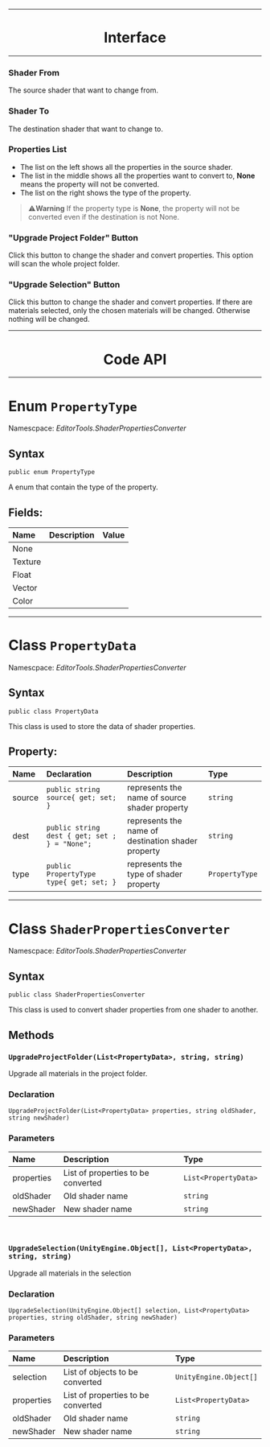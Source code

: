 
---
# <center>Interface</center>
---

### Shader From
The source shader that want to change from.

### Shader To
The destination shader that want to change to.

### Properties List
- The list on the left shows all the properties in the source shader.
- The list in the middle shows all the properties want to convert to, **None** means the property will not be converted.
- The list on the right shows the type of the property.

>:warning:**Warning**
> If the property type is **None**, the property will not be converted even if the destination is not None.

### "Upgrade Project Folder" Button
Click this button to change the shader and convert properties. This option will scan the whole project folder.

### "Upgrade Selection" Button
Click this button to change the shader and convert properties. If there are materials selected, only the chosen materials will be changed. Otherwise nothing will be changed.

---

# <center>Code API</center>

---

# Enum `PropertyType`
Namescpace: *EditorTools.ShaderPropertiesConverter*

## **Syntax**
```CSharp
public enum PropertyType
```
A enum that contain the type of the property.

## **Fields:**
| Name    | Description | Value |
| :------ | :---------- | :---- |
| None    |
| Texture |
| Float   |
| Vector  |
| Color   |

---

# Class `PropertyData`
Namescpace: *EditorTools.ShaderPropertiesConverter*

## **Syntax**
```CSharp
public class PropertyData
```
This class is used to store the data of shader properties.

## **Property:**
| Name   | Declaration                                   | Description                                        | Type           |
| :----- | :-------------------------------------------- | :------------------------------------------------- | :------------- |
| source | `public string source{ get; set; }`           | represents the name of source shader property      | `string`       |
| dest   | `public string dest { get; set ; } = "None";` | represents the name of destination shader property | `string`       |
| type   | `public PropertyType type{ get; set; }`       | represents the type of shader property             | `PropertyType` |

---

# Class `ShaderPropertiesConverter`
Namescpace: *EditorTools.ShaderPropertiesConverter*

## **Syntax**
```CSharp
public class ShaderPropertiesConverter
```
This class is used to convert shader properties from one shader to another.

## Methods

### `UpgradeProjectFolder(List<PropertyData>, string, string)`
Upgrade all materials in the project folder.

### **Declaration**
```CSharp
UpgradeProjectFolder(List<PropertyData> properties, string oldShader, string newShader)
```

### **Parameters**
| Name       | Description                        | Type                 |
| :--------- | :--------------------------------- | :------------------- |
| properties | List of properties to be converted | `List<PropertyData>` |
| oldShader  | Old shader name                    | `string`             |
| newShader  | New shader name                    | `string`             |

&nbsp;

### `UpgradeSelection(UnityEngine.Object[], List<PropertyData>, string, string)`
Upgrade all materials in the selection

### **Declaration**
```CSharp
UpgradeSelection(UnityEngine.Object[] selection, List<PropertyData> properties, string oldShader, string newShader)
```

### **Parameters**
| Name       | Description                        | Type                   |
| :--------- | :--------------------------------- | :--------------------- |
| selection  | List of objects to be converted    | `UnityEngine.Object[]` |
| properties | List of properties to be converted | `List<PropertyData>`   |
| oldShader  | Old shader name                    | `string`               |
| newShader  | New shader name                    | `string`               |